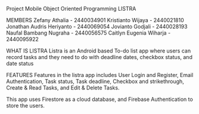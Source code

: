 Project Mobile Object Oriented Programming
LISTRA

MEMBERS
Zefany Athalia - 2440034901
Kristianto Wijaya - 2440021810
Jonathan Audris Heriyanto - 2440069054
Jovianto Godjali - 2440028193
Naufal Bambang Nugraha - 2440056575
Caitlyn Eugenia Wiharja - 2440095922

WHAT IS LISTRA
Listra is an Android based To-do list app where users can record tasks and they need to do with deadline dates, checkbox status, and date status

FEATURES
Features in the listra app includes User Login and Register, Email Authentication, Task status, Task deadline, Checkbox and strikethrough, Create & Read Tasks, and Edit & Delete Tasks.

This app uses Firestore as a cloud database, and Firebase Authentication to store the users.
